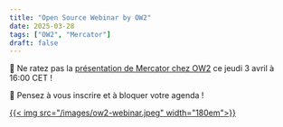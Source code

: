 ```yaml
---
title: "Open Source Webinar by OW2"
date: 2025-03-28
tags: ["OW2", "Mercator"]
draft: false
---
```


🚀 Ne ratez pas la [présentation de Mercator chez OW2](https://pretix.ow2.org/yp33e-4/) ce jeudi 3 avril à 16:00 CET !

📌 Pensez à vous inscrire et à bloquer votre agenda !


[{{< img src="/images/ow2-webinar.jpeg" width="180em">}}](https://pretix.ow2.org/yp33e-4/)
